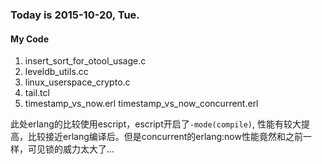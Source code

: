 ### Today is 2015-10-20, Tue.

#### My Code
1. insert_sort_for_otool_usage.c
2. leveldb_utils.cc
3. linux_userspace_crypto.c
4. tail.tcl
5. timestamp_vs_now.erl timestamp_vs_now_concurrent.erl

此处erlang的比较使用escript，escript开启了`-mode(compile)`, 性能有较大提高，比较接近erlang编译后。但是concurrent的erlang:now性能竟然和之前一样，可见锁的威力太大了...
